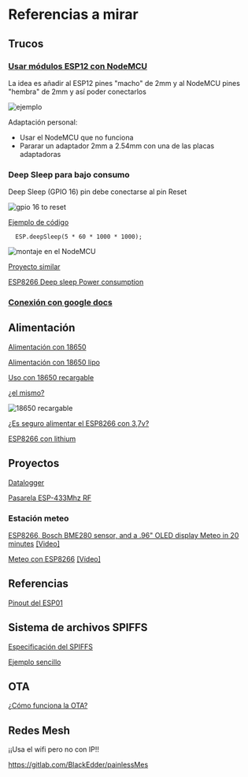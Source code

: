 # Referencias a mirar


## Trucos

### [Usar módulos ESP12 con NodeMCU](http://www.instructables.com/id/Foolproof-ESP8266-12E-Programming-and-Use/)

La idea es añadir al ESP12 pines "macho" de 2mm y al NodeMCU pines "hembra" de 2mm y así poder conectarlos

![ejemplo](https://cdn.instructables.com/FND/464N/IXLA7QDN/FND464NIXLA7QDN.LARGE.jpg)


Adaptación personal:
* Usar el NodeMCU que no funciona
* Pararar un adaptador 2mm a 2.54mm con una de las placas adaptadoras

### Deep Sleep para bajo consumo

Deep Sleep (GPIO 16) pin debe conectarse al pin Reset

![gpio 16 to reset](https://tzapu.com/wp-content/uploads/2015/12/ESP8266-battery-deep-sleep-mod-esp01.jpg)

[Ejemplo de código](https://github.com/tzapu/DeepSleepDHT22/blob/master/DeepSleepDHT22.ino)

      ESP.deepSleep(5 * 60 * 1000 * 1000);

![montaje en el NodeMCU](http://www.esploradores.com/wp-content/uploads/2017/01/Circuito-ESP8266-NodeMCU-DHT22_2.png)

[Proyecto similar](http://www.esploradores.com/practica-8-thinger-io-almacenamiento-y-monitorizacion-de-datos-segunda-parte/)

[ESP8266 Deep sleep Power consumption](https://forum.makehackvoid.com/t/esp8266-deep-sleep-cycle-times-and-power-consumption-with-wifi-off/776/6)

### [Conexión con google docs](https://www.youtube.com/watch?v=5f7wCeD4gB4)

## Alimentación

[Alimentación con 18650](https://tzapu.com/minimalist-battery-powered-esp8266-wifi-temperature-logger/)

[Alimentación con 18650 lipo](http://www.esp8266.com/viewtopic.php?p=52974)

[Uso con 18650 recargable](http://www.instructables.com/id/ESP8266-Li-Ion-Battery-rechargeable-battery-power-/)

[¿el mismo?](http://www.esp8266-projects.com/2015/03/mailbag-arrival-new-battery-solution.html)

![18650 recargable](https://cdn.instructables.com/F7X/CECJ/I8BGIARY/F7XCECJI8BGIARY.MEDIUM.jpg?width=614)

[¿Es seguro alimentar el ESP8266 con 3,7v?](http://electronics.stackexchange.com/questions/206023/is-it-safe-to-use-esp8266-with-3-7v)

[ESP8266 con lithium](https://www.reddit.com/r/esp8266/comments/3h6qp6/lithium_battery_powered_esp8266_options/)

## Proyectos

[Datalogger](https://tzapu.com/minimalist-battery-powered-esp8266-wifi-temperature-logger/)

[Pasarela ESP-433Mhz RF](https://1technophile.blogspot.com.es/2016/09/433tomqttto433-bidirectional-esp8266.html)

### Estación meteo

[ESP8266, Bosch BME280 sensor, and a .96" OLED display Meteo in 20 minutes](http://2xod.com/articles/20-dollar-20-minute-weather-station-esp8266-thingspeak-esp-easy/)
[[Video]]( https://www.youtube.com/watch?v=07XukAPV20E)


[Meteo con ESP8266](http://www.instructables.com/id/ESP8266-Weather-Widget/)
[[Vídeo]](https://www.youtube.com/watch?v=AVIP1Na-M10)

## Referencias

[Pinout del ESP01](http://henrysbench.capnfatz.com/henrys-bench/arduino-projects-tips-and-more/esp8266-esp-01-pin-outs-and-schematics/)


## Sistema de archivos SPIFFS

[Especificación del SPIFFS](https://github.com/esp8266/Arduino/blob/master/doc/filesystem.md)

[Ejemplo sencillo](http://www.esp8266.com/viewtopic.php?f=29&t=8194)

## OTA

[¿Cómo funciona la OTA?](https://arcoresearchgroup.wordpress.com/2016/02/17/esp8266-programacion-inalambrica/)


## Redes Mesh

¡¡Usa el wifi pero no con IP!!

https://gitlab.com/BlackEdder/painlessMes
